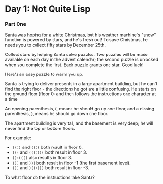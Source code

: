 # Day 1: Not Quite Lisp

### Part One

Santa was hoping for a white Christmas, but his weather machine's "snow" function is powered by stars, and he's fresh out! To save Christmas, he needs you to collect fifty stars by December 25th.

Collect stars by helping Santa solve puzzles. Two puzzles will be made available on each day in the advent calendar; the second puzzle is unlocked when you complete the first. Each puzzle grants one star. Good luck!

Here's an easy puzzle to warm you up.

Santa is trying to deliver presents in a large apartment building, but he can't find the right floor - the directions he got are a little confusing. He starts on the ground floor (floor 0) and then follows the instructions one character at a time.

An opening parenthesis, (, means he should go up one floor, and a closing parenthesis, ), means he should go down one floor.

The apartment building is very tall, and the basement is very deep; he will never find the top or bottom floors.

For example:

 - `(())` and `()()` both result in floor 0.
 - `(((` and `(()(()(` both result in floor 3.
 - `))(((((` also results in floor 3.
 - `())` and `))(` both result in floor -1 (the first basement level).
 - `)))` and `)())())` both result in floor -3.

To what floor do the instructions take Santa?